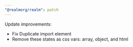 ```yaml
---
"@realmorg/realm": patch
---
```


Update improvements:

- Fix Duplicate import element
- Remove these states as css vars: array, object, and html
